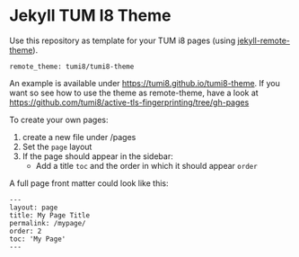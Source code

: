 # Jekyll TUM I8 Theme

Use this repository as template for your TUM i8 pages (using [jekyll-remote-theme](https://github.com/benbalter/jekyll-remote-theme)).

    remote_theme: tumi8/tumi8-theme

An example is available under https://tumi8.github.io/tumi8-theme. 
If you want so see how to use the theme as remote-theme, have a look at https://github.com/tumi8/active-tls-fingerprinting/tree/gh-pages

To create your own pages:
1. create a new file under /pages
2. Set the `page` layout
3. If the page should appear in the sidebar:
    - Add a title `toc` and the order in which it should appear `order`

A full page front matter could look like this:

    ---
    layout: page
    title: My Page Title
    permalink: /mypage/
    order: 2
    toc: 'My Page'
    ---

